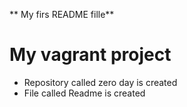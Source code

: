 ** My firs README fille**
# My vagrant project
* Repository called zero day is created
* File called Readme is created

